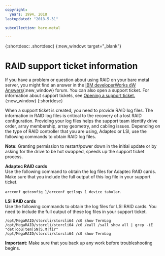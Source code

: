 ```yaml
---
copyright:
  years: 1994, 2018
lastupdated: "2018-5-31"

subcollection: bare-metal

---
```


{:shortdesc: .shortdesc}
{:new_window: target="_blank"}

# RAID support ticket information

If you have a problem or question about using RAID on your bare metal server, you might find an answer in the [IBM developerWorks dW Answers](https://developer.ibm.com/answers/topics/ibm-cloud/?smartspace=bluemix){:new_window} forum.
You can also open a support ticket. For information about support tickets, see [Opening a support ticket.](https://console.stage1.bluemix.net/docs/get-support/howtogetsupport.html#open-ticket){:new_window}
{:shortdesc}

<!--During a drive or RAID failure, support tickets are automatically created. You can create a support ticket for other problems.--> When a support ticket is created, you need to provide RAID log files. The information in RAID log files is critical to the recovery of a lost RAID configuration. Providing your log files helps the support team identify drive order, array membership, array geometry, and cabling issues. Depending on the type of RAID controller that you are using, Adaptec or LSI, use the following commands to obtain RAID log files.

**Note:** Granting permission to restart/power down in the initial update or by asking for the drive to be hot swapped, speeds up the support ticket process.

<b>Adaptec RAID cards</b><br>
Use the following command to obtain the log files for Adaptec RAID cards. Make sure that you include the full output of this log file in your support ticket.

`arcconf getconfig 1/arcconf getlogs 1 device tabular`.

<b>LSI RAID cards</b><br>
Use the following commands to obtain the log files for LSI RAID cards. You need to include the full output of these log files in your support ticket.
```/opt/MegaRAID/storcli/storcli64 /c0 show all
/opt/MegaRAID/storcli/storcli64 /c0 show TermLog
/opt/MegaRAID/storcli/storcli64 /c0 /eall /sall show all | grep -iE "det|cou|tem|SN|S.M|fir"
/opt/MegaRAID/storcli/storcli64 /c0 show TermLog
```
**Important:** Make sure that you back up any work before troubleshooting begins.
